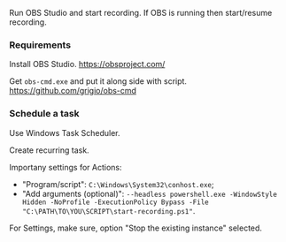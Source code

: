 Run OBS Studio and start recording. If OBS is running then start/resume recording.

### Requirements
Install OBS Studio.
https://obsproject.com/

Get `obs-cmd.exe` and put it along side with script.
https://github.com/grigio/obs-cmd

### Schedule a task

Use Windows Task Scheduler.

Create recurring task.

Importany settings for Actions:
 - "Program/script": `C:\Windows\System32\conhost.exe`;
 - "Add arguments (optional)": `--headless powershell.exe -WindowStyle Hidden -NoProfile -ExecutionPolicy Bypass -File "C:\PATH\TO\YOU\SCRIPT\start-recording.ps1"`.

For Settings, make sure, option "Stop the existing instance" selected.